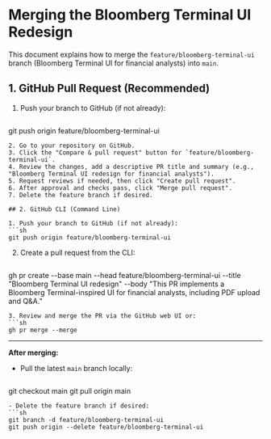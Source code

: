 # Merging the Bloomberg Terminal UI Redesign

This document explains how to merge the `feature/bloomberg-terminal-ui` branch (Bloomberg Terminal UI for financial analysts) into `main`.

## 1. GitHub Pull Request (Recommended)

1. Push your branch to GitHub (if not already):
   ```sh
git push origin feature/bloomberg-terminal-ui
   ```
2. Go to your repository on GitHub.
3. Click the "Compare & pull request" button for `feature/bloomberg-terminal-ui`.
4. Review the changes, add a descriptive PR title and summary (e.g., "Bloomberg Terminal UI redesign for financial analysts").
5. Request reviews if needed, then click "Create pull request".
6. After approval and checks pass, click "Merge pull request".
7. Delete the feature branch if desired.

## 2. GitHub CLI (Command Line)

1. Push your branch to GitHub (if not already):
   ```sh
git push origin feature/bloomberg-terminal-ui
   ```
2. Create a pull request from the CLI:
   ```sh
gh pr create --base main --head feature/bloomberg-terminal-ui --title "Bloomberg Terminal UI redesign" --body "This PR implements a Bloomberg Terminal-inspired UI for financial analysts, including PDF upload and Q&A."
   ```
3. Review and merge the PR via the GitHub web UI or:
   ```sh
gh pr merge --merge
   ```

---

**After merging:**
- Pull the latest `main` branch locally:
  ```sh
git checkout main
git pull origin main
  ```
- Delete the feature branch if desired:
  ```sh
git branch -d feature/bloomberg-terminal-ui
git push origin --delete feature/bloomberg-terminal-ui
  ``` 
